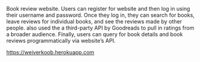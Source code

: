 Book review website. Users can register for website and then log in using their username and password. Once they log in, they can search for books, leave reviews for individual books, and see the reviews made by other people. also used the a third-party API by Goodreads to pull in ratings from a broader audience. Finally, users can query for book details and book reviews programmatically via website’s API.

https://weiverkoob.herokuapp.com